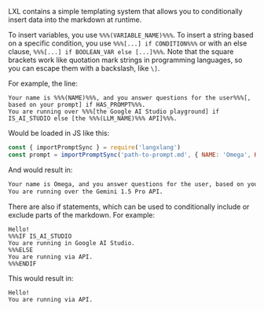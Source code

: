 LXL contains a simple templating system that allows you to conditionally insert data into the markdown at runtime.

To insert variables, you use `%%%(VARIABLE_NAME)%%%`. To insert a string based on a specific condition, you use ```%%%[...] if CONDITION%%%``` or with an else clause, ```%%%[...] if BOOLEAN_VAR else [...]%%%```. Note that the square brackets work like quotation mark strings in programming languages, so you can escape them with a backslash, like `\]`.

For example, the line:
```
Your name is %%%(NAME)%%%, and you answer questions for the user%%%[, based on your prompt] if HAS_PROMPT%%%.
You are running over %%%[the Google AI Studio playground] if IS_AI_STUDIO else [the %%%(LLM_NAME)%%% API]%%%.
```

Would be loaded in JS like this:
```js
const { importPromptSync } = require('langxlang')
const prompt = importPromptSync('path-to-prompt.md', { NAME: 'Omega', HAS_PROMPT: true, IS_AI_STUDIO: false, LLM_NAME: 'Gemini 1.5 Pro })
```

And would result in:
```md
Your name is Omega, and you answer questions for the user, based on your prompt.
You are running over the Gemini 1.5 Pro API.
```

There are also if statements, which can be used to conditionally include or exclude parts of the markdown. For example:
```
Hello!
%%%IF IS_AI_STUDIO
You are running in Google AI Studio.
%%%ELSE
You are running via API.
%%%ENDIF
```

This would result in:
```md
Hello!
You are running via API.
```